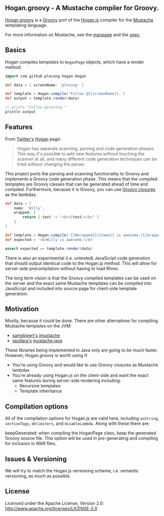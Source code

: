 ## Hogan.groovy - A Mustache compiler for Groovy.

[Hogan.groovy](http://github.com/plecong/Hogan.groovy) is a
[Groovy](https://github.com/twitter/hogan.js) port of the
[Hogan.js](http://github.com/twitter/hogan.js) compiler for the
[Mustache](http://mustache.github.com/) templating language.

For more information on Mustache, see the [manpage](http://mustache.github.com/mustache.5.html) and
the [spec](https://github.com/mustache/spec).

## Basics

Hogan compiles templates to `HoganPage` objects, which have a render method.

```groovy
import com.github.plecong.hogan.Hogan

def data = [ screenName: 'plecong' ]

def template = Hogan.compile('Follow @{{screenName}}.')
def output = template.render(data)

// prints "Follow @plecong."
println output
```

## Features

From [Twitter's](http://github.com/twitter) [Hogan](http://github.com/twitter/hogan.js) page:

> Hogan has separate scanning, parsing and code generation phases. This way it's
> possible to add new features without touching the scanner at all, and many
> different code generation techniques can be tried without changing the parser.

This project ports the parsing and scanning functionality to Groovy and implements
a Groovy code generation phase. This means that the compiled templates are Groovy
classes that can be generated ahead of time and compiled. Furthermore, because it
is Groovy, you can use [Groovy closures](http://groovy.codehaus.org/Closures) as the lambdas.

```groovy
def data = [
	name: 'Willy',
	wrapped: {
		return { text -> "<b>${text}</b>" }
	}
]

def template = Hogan.compile('{{#wrapped}}{{name}} is awesome.{{/wrapped}}')
def expected = '<b>Willy is awesome.</b>'

assert expected == template.render(data)
```

There is also an experimental (i.e. untested) JavaScript code generation that should
output identical code to the Hogan.js method. This will allow for server-side
precompilation without having to load Rhino.

The long term vision is that the Groovy compiled templates can be used on the server
and the exact same Mustache templates can be compiled into JavaScript and included
into source page for client-side template generation.


## Motivation

Mostly, because it could be done. There are other alternatives for compiling Mustache templates on the JVM:

* [samskivert's](http://github.com/samskivert) [jmustache](http://github.com/samskivert/jmustache)
* [spullara's](http://github.com/spullara) [mustache.java](http://github.com/spullara/mustache.java)

These libraries being implemented in Java only are going to be much faster. However, Hogan.groovy
is worth using if:

* You're using Groovy and would like to use Groovy closures as Mustache lambdas
* You're already using Hogan.js on the client-side and want the exact same features
during server-side rendering including:
  * Recursive templates
  * Template inheritance


## Compilation options

All of the compilation options for Hogan.js are valid here, including `asString`,
`sectionTags`, `delimiters`, and `disableLambda`. Along with these there are:

keepGenerated: when compiling the HoganPage class, keep the generated Groovy source
file. This option will be used in pre-generating and compiling for inclusion in
WAR files.

## Issues & Versioning

We will try to match the Hogan.js versioning scheme, i.e. semantic versioning,
as much as possible.

## License

Licensed under the Apache License, Version 2.0: http://www.apache.org/licenses/LICENSE-2.0
